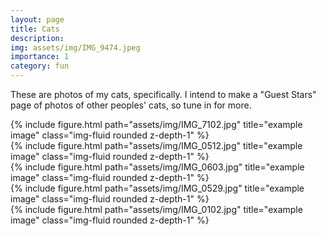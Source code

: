 ```yaml
---
layout: page
title: Cats
description: 
img: assets/img/IMG_9474.jpeg
importance: 1
category: fun
---
```


These are photos of my cats, specifically. I intend to make a "Guest Stars" page of photos of other peoples' cats, so tune in for more. 
<div class="row">
    <div class="col-sm mt-3 mt-md-0">
        {% include figure.html path="assets/img/IMG_7102.jpg" title="example image" class="img-fluid rounded z-depth-1" %}
    </div>
    <div class="col-sm mt-3 mt-md-0">
        {% include figure.html path="assets/img/IMG_0512.jpg" title="example image" class="img-fluid rounded z-depth-1" %}
    </div>
    <div class="col-sm mt-3 mt-md-0">
        {% include figure.html path="assets/img/IMG_0603.jpg" title="example image" class="img-fluid rounded z-depth-1" %}
    </div>
</div>

<div class="row justify-content-sm-center">
    <div class="col-sm-8 mt-3 mt-md-0">
        {% include figure.html path="assets/img/IMG_0529.jpg" title="example image" class="img-fluid rounded z-depth-1" %}
    </div>
    <div class="col-sm-4 mt-3 mt-md-0">
        {% include figure.html path="assets/img/IMG_0102.jpg" title="example image" class="img-fluid rounded z-depth-1" %}
    </div>
</div>

